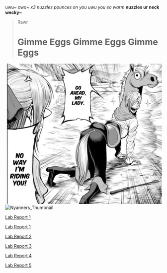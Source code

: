 uwu~
owo~
*x3 nuzzles pounces on you uwu you so warm*
**nuzzles ur neck wecky~**
> Rawr
> # Gimme Eggs Gimme Eggs Gimme Eggs
![Image](image0.jpg)
![Nyanners_Thumbnail](https://user-images.githubusercontent.com/97714611/149443783-7afdf604-3708-4030-8d45-b32dbaa25411.png)

[Lab Report 1](lab-report-1-week-2.html)

[Lab Report 1](https://b4nguyen.github.io/cse15l-lab-reports/lab-report-1-week-2.html)

[Lab Report 2](https://b4nguyen.github.io/cse15l-lab-reports/lab-report-2-week-4.html)

[Lab Report 3](https://b4nguyen.github.io/cse15l-lab-reports/lab-report-3-week-6.html)

[Lab Report 4](https://b4nguyen.github.io/cse15l-lab-reports/lab-report-4-week-8.html)

[Lab Report 5](https://b4nguyen.github.io/cse15l-lab-reports/lab-report-5-week-10.html)





